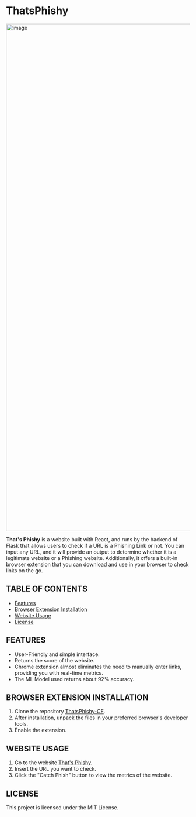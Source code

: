 # ThatsPhishy
<img width="1387" alt="image" src="https://github.com/V-SYNC-ON/ThatsPhishy/assets/84234554/42f8c2c7-d9c4-40ea-80c6-2a1b13f2cd68">


**That's Phishy** is a website built with React, and runs by the backend of Flask that allows users to check if a URL is a Phishing Link or not. You can input any URL, and it will provide an output to determine whether it is a legitimate website or a Phishing website. Additionally, it offers a built-in browser extension that you can download and use in your browser to check links on the go.

## TABLE OF CONTENTS

- [Features](#features)
- [Browser Extension Installation](#browser-extension-installation)
- [Website Usage](#website-usage)
- [License](#license)

## FEATURES

- User-Friendly and simple interface.
- Returns the score of the website.
- Chrome extension almost eliminates the need to manually enter links, providing you with real-time metrics.
- The ML Model used returns about 92% accuracy.

## BROWSER EXTENSION INSTALLATION

1. Clone the repository [ThatsPhishy-CE](https://github.com/V-SYNC-ON/ThatsPhishy-CE).
2. After installation, unpack the files in your preferred browser's developer tools.
3. Enable the extension.

## WEBSITE USAGE

1. Go to the website [That's Phishy](https://thats-phishy.vercel.app/).
2. Insert the URL you want to check.
3. Click the "Catch Phish" button to view the metrics of the website.

## LICENSE

This project is licensed under the MIT License.
